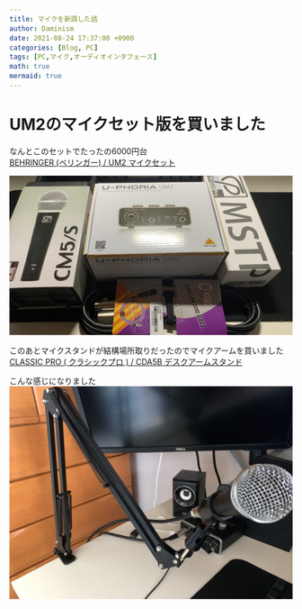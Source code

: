 ```yaml
---
title: マイクを新調した話
author: Daminism
date: 2021-08-24 17:37:00 +0900
categories: [Blog, PC]
tags: [PC,マイク,オーディオインタフェース]
math: true
mermaid: true
---
```


# UM2のマイクセット版を買いました
なんとこのセットでたったの6000円台  
[ BEHRINGER (ベリンガー) / UM2 マイクセット ](https://www.soundhouse.co.jp/products/detail/item/264009/)

![画像](/assets/images/micset.jpg)

このあとマイクスタンドが結構場所取りだったのでマイクアームを買いました
[ CLASSIC PRO ( クラシックプロ ) / CDA5B デスクアームスタンド](https://www.soundhouse.co.jp/products/detail/item/280465/)  

こんな感じになりました
![画像](/assets/images/micarm.jpg)